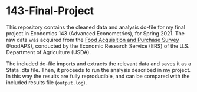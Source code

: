 # 143-Final-Project
This repository contains the cleaned data and analysis do-file for my final project in Economics 143 (Advanced Econometrics), for Spring 2021. The raw data was acquired from the [Food Acquisition and Purchase Survey](https://www.ers.usda.gov/data-products/foodaps-national-household-food-acquisition-and-purchase-survey/) (FoodAPS), conducted by the Economic Research Service (ERS) of the U.S. Department of Agriculture (USDA).

The included do-file imports and extracts the relevant data and saves it as a Stata .dta file. Then, it proceeds to run the analysis described in my project. In this way the results are fully reproducible, and can be compared with the included results file (`output.log`).
